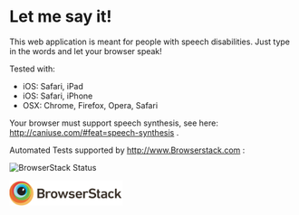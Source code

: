 # Let me say it!

This web application is meant for people with speech disabilities.
Just type in the words and let your browser speak!

Tested with:
- iOS: Safari, iPad
- iOS: Safari, iPhone
- OSX: Chrome, Firefox, Opera, Safari 

Your browser must support speech synthesis, see here: http://caniuse.com/#feat=speech-synthesis .


Automated Tests supported by http://www.Browserstack.com :

![BrowserStack Status](https://www.browserstack.com/automate/badge.svg?badge_key=TnphcStibUFrWFJEeTU5V29lbGRQb1pQVGFPUjlhR2NVbUI3VEpjMk00MD0tLXVadzIwZmYxemRIaXlwZ1FLaTlqOEE9PQ==--ba15d5d6969102259159aab363c848557e3866f9)

<a href="https://www.browserstack.com" target="_blank"><img border="0"  src="https://raw.githubusercontent.com/sebeichholz/letmesayit/master/test/browserstack.png" alt="Browserstack" width="200px"/></a>


